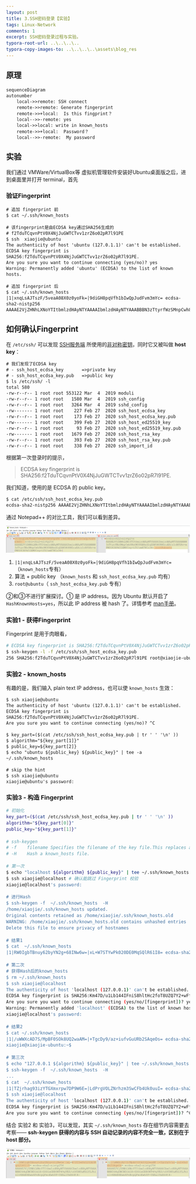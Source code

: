 ```yaml
---
layout: post
title: 3.SSH密码登录【实验】
tags: Linux-Network
comments: 1
excerpt: SSH密码登录过程与实验。
typora-root-url: ..\..\..\..
typora-copy-images-to: ..\..\..\..\assets\blog_res
---
```


## 原理

```mermaid
sequenceDiagram
autonumber
    local->>remote: SSH connect
 	remote->>remote: Generate fingerprint
    remote->>+local:  Is this fingprint？
    local-->>-remote: yes
    local->>local: write in known_hosts
    remote->>+local:  Password？
    local-->>-remote:  My password
```

## 实验

我们通过 VMWare/VirtualBox等 虚拟机管理软件安装好Ubuntu桌面版之后，进到桌面里并打开 terminal，首先

### 验证Fingerprint

```shell
# 追加 fingerprint 前
$ cat ~/.ssh/known_hosts

# 该fingerprint是由ECDSA key通过SHA256生成的
# f2TduTCqvnPtV0X4NjJuGWTCTvv1zrZ6o02pR7l91PE
$ ssh  xiaojie@ubuntu 
The authenticity of host 'ubuntu (127.0.1.1)' can't be established.
ECDSA key fingerprint is SHA256:f2TduTCqvnPtV0X4NjJuGWTCTvv1zrZ6o02pR7l91PE.
Are you sure you want to continue connecting (yes/no)? yes
Warning: Permanently added 'ubuntu' (ECDSA) to the list of known hosts.

# 追加 fingerprint 后
$ cat ~/.ssh/known_hosts
|1|xnqLsAJTszF/5veaA08X0z0yoFk=|9diGH8pqVfh1bIwQpJudFvm3mYc= ecdsa-sha2-nistp256 AAAAE2VjZHNhLXNoYTItbmlzdHAyNTYAAAAIbmlzdHAyNTYAAABBBN3zTtyrfWzSMnpCwh8NuOM3PABAnd1qZAN5HORNZraEAcz1oBPDAv+mFMPS43H9k51EMVCvg+tfV/smH7KCs34=
```

## 如何确认Fingerprint

在 `/etc/ssh/` 可以发现 <u>SSH服务端</u> 所使用的<u>非对称密钥</u>，同时它又被叫做 **host key**：

```shell
# 我们发现了ECDSA key 
# - ssh_host_ecdsa_key		 =>private key
# - ssh_host_ecdsa_key.pub 	 =>public key
$ ls /etc/ssh/ -l
total 580
-rw-r--r-- 1 root root 553122 Mar  4  2019 moduli
-rw-r--r-- 1 root root   1580 Mar  4  2019 ssh_config
-rw-r--r-- 1 root root   3264 Mar  4  2019 sshd_config
-rw------- 1 root root    227 Feb 27  2020 ssh_host_ecdsa_key
-rw-r--r-- 1 root root    173 Feb 27  2020 ssh_host_ecdsa_key.pub
-rw------- 1 root root    399 Feb 27  2020 ssh_host_ed25519_key
-rw-r--r-- 1 root root     93 Feb 27  2020 ssh_host_ed25519_key.pub
-rw------- 1 root root   1679 Feb 27  2020 ssh_host_rsa_key
-rw-r--r-- 1 root root    393 Feb 27  2020 ssh_host_rsa_key.pub
-rw-r--r-- 1 root root    338 Feb 27  2020 ssh_import_id
```

根据第一次登录时的提示，

> ECDSA key fingerprint is SHA256:f2TduTCqvnPtV0X4NjJuGWTCTvv1zrZ6o02pR7l91PE.

我们知道，使用的是 ECDSA 的 public key。

```bash
$ cat /etc/ssh/ssh_host_ecdsa_key.pub 
ecdsa-sha2-nistp256 AAAAE2VjZHNhLXNoYTItbmlzdHAyNTYAAAAIbmlzdHAyNTYAAABBBN3zTtyrfWzSMnpCwh8NuOM3PABAnd1qZAN5HORNZraEAcz1oBPDAv+mFMPS43H9k51EMVCvg+tfV/smH7KCs34= root@ubuntu
```

通过 Notepad++ 的对比工具，我们可以看到差异。

![image-20210606143506623](/assets/blog_res/image-20210606143506623.png)



1. `|1|xnqLsAJTszF/5veaA08X0z0yoFk=|9diGH8pqVfh1bIwQpJudFvm3mYc=`  （`known_hosts`专有）
2. 算法 + public key （`known_hosts` 和 `ssh_host_ecdsa_key.pub` 均有）
3. `root@ubuntu`（ `ssh_host_ecdsa_key.pub` 专有）

②和③不进行扩展探讨。① 是 IP address。因为 Ubuntu 默认开启了 `HashKnownHosts=yes`，所以此 IP address 被 hash 了。详情参考 [man手册](https://man7.org/linux/man-pages/man5/ssh_config.5.html)。

### 实验1 - 获得Fingerprint

Fingerprint 是用于肉眼看，

```bash
# ECDSA key fingerprint is SHA256:f2TduTCqvnPtV0X4NjJuGWTCTvv1zrZ6o02pR7l91PE. <-对照
$ ssh-keygen -l -f /etc/ssh/ssh_host_ecdsa_key.pub
256 SHA256:f2TduTCqvnPtV0X4NjJuGWTCTvv1zrZ6o02pR7l91PE root@xiaojie-ubuntu (ECDSA)
```

### 实验2 - known_hosts 

有趣的是，我们输入 plain text IP address，也可以使 `known_hosts` 生效：

```shell
$ ssh xiaojie@ubuntu
The authenticity of host 'ubuntu (127.0.1.1)' can't be established.
ECDSA key fingerprint is SHA256:f2TduTCqvnPtV0X4NjJuGWTCTvv1zrZ6o02pR7l91PE.
Are you sure you want to continue connecting (yes/no)? ^C

$ key_part=($(cat /etc/ssh/ssh_host_ecdsa_key.pub | tr ' ' '\n' ))
$ algorithm="${key_part[1]}"
$ public_key=${key_part[2]}
$ echo "ubuntu ${public_key} ${public_key}" | tee -a ~/.ssh/known_hosts  

# skip the hint
$ ssh xiaojie@ubuntu
xiaojie@ubuntu's password: 
```

### 实验3 - 构造 Fingerprint

```bash
# 初始化
key_part=($(cat /etc/ssh/ssh_host_ecdsa_key.pub | tr ' ' '\n' ))
algorithm="${key_part[0]}"
public_key="${key_part[1]}"

# ssh-keygen
# -f	filename Specifies the filename of the key file.This replaces all hostnames and addresses with hashed representations within the specified file
# -H	Hash a known_hosts file. 

# 第一次
$ echo "localhost ${algorithm} ${public_key}" | tee ~/.ssh/known_hosts  
$ ssh xiaojie@localhost # 确认能跳过 Fingerprint 校验
xiaojie@localhost's password:

# 进行Hash
$ ssh-keygen -f  ~/.ssh/known_hosts  -H 
/home/xiaojie/.ssh/known_hosts updated.
Original contents retained as /home/xiaojie/.ssh/known_hosts.old
WARNING: /home/xiaojie/.ssh/known_hosts.old contains unhashed entries
Delete this file to ensure privacy of hostnames

# 结果1
$ cat  ~/.ssh/known_hosts
|1|RW0IgbTBnuy62byYN2g+68INw6w=|xL+W7STYwPk020DE0MqSQlR61I8= ecdsa-sha2-nistp256 AAAAE2VjZHNhLXNoYTItbmlzdHAyNTYAAAAIbmlzdHAyNTYAAABBBI64qGNCHDlklX+GOOixGRR0KP49gYES/oOfDHUaKhLYLJhlniv4HkH4Ewx4PeBcpQPxoEwh0F+YXAalUxX64t4=

# 第二次
# 获得Hash后的known_hosts
$ rm ~/.ssh/known_hosts
$ ssh xiaojie@localhost
The authenticity of host 'localhost (127.0.0.1)' can't be established.
ECDSA key fingerprint is SHA256:Km47D/u1Lb144IFniS8hltHc2foT8UZQ7Y2+wFfxc/s.
Are you sure you want to continue connecting (yes/no/[fingerprint])? yes
Warning: Permanently added 'localhost' (ECDSA) to the list of known hosts.
xiaojie@localhost's password: 

# 结果2
$ cat ~/.ssh/known_hosts
|1|/uWWXcAD7S/MpBF0SOk8UQ2waAM=|+TgcDy9/az+iufvGuURb2SAqeOs= ecdsa-sha2-nistp256 AAAAE2VjZHNhLXNoYTItbmlzdHAyNTYAAAAIbmlzdHAyNTYAAABBBI64qGNCHDlklX+GOOixGRR0KP49gYES/oOfDHUaKhLYLJhlniv4HkH4Ewx4PeBcpQPxoEwh0F+YXAalUxX64t4=
xiaojie@xiaojie-ubuntu:~$ 

# 第三次
$ echo "127.0.0.1 ${algorithm} ${public_key}" | tee ~/.ssh/known_hosts  
$ ssh-keygen -f  ~/.ssh/known_hosts  -H
...
$ cat  ~/.ssh/known_hosts
|1|TZjrhag93izYTGXmxrpw7DP9W6E=|LdPrgVOLZNrhzm3SwCFb4Uk0uuI= ecdsa-sha2-nistp256 AAAAE2VjZHNhLXNoYTItbmlzdHAyNTYAAAAIbmlzdHAyNTYAAABBBI64qGNCHDlklX+GOOixGRR0KP49gYES/oOfDHUaKhLYLJhlniv4HkH4Ewx4PeBcpQPxoEwh0F+YXAalUxX64t4=
$ ssh xiaojie@localhost
The authenticity of host 'localhost (127.0.0.1)' can't be established.
ECDSA key fingerprint is SHA256:Km47D/u1Lb144IFniS8hltHc2foT8UZQ7Y2+wFfxc/s.
Are you sure you want to continue connecting (yes/no/[fingerprint])? ^C
```

结合 实验2 和 实验3，可以发现，其实 `~/.ssh/known_hosts` 存在细节内容需要去考察—— **ssh-keygen 获得的内容与 SSH 自动记录的内容不完全一致，区别在于 host 部分。**

![image-20210607010539250](/assets/blog_res/image-20210607010539250.png)

